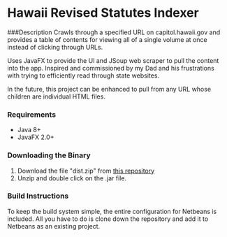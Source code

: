 Hawaii Revised Statutes Indexer
===============================

###Description
Crawls through a specified URL on capitol.hawaii.gov and provides a table of contents for viewing all of a single volume at once instead of clicking through URLs.  

Uses JavaFX to provide the UI and JSoup web scraper to pull the content into the app. Inspired and commissioned by my Dad and his frustrations with trying to efficiently read through state websites.  

In the future, this project can be enhanced to pull from any URL whose children are individual HTML files.  

### Requirements
* Java 8+
* JavaFX 2.0+

### Downloading the Binary
1. Download the file "dist.zip" from [this repository](../..//releases)
2. Unzip and double click on the .jar file.

### Build Instructions
To keep the build system simple, the entire configuration for Netbeans is included.  All you have to do is clone down the repository and add it to Netbeans as an existing project.  
